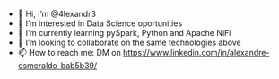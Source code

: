 - 👋 Hi, I’m @4lexandr3
- 👀 I’m interested in Data Science oportunities
- 🌱 I’m currently learning pySpark, Python and Apache NiFi
- 💞️ I’m looking to collaborate on the same technologies above
- 📫 How to reach me: DM on https://www.linkedin.com/in/alexandre-esmeraldo-bab5b39/

<!---
4lexandr3/4lexandr3 is a ✨ special ✨ repository because its `README.md` (this file) appears on your GitHub profile.
You can click the Preview link to take a look at your changes.
--->
